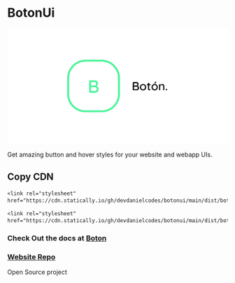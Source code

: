 # BotonUi
<img src="https://github.com/devdanielcodes/botonui-site/blob/main/public/banner.png">

Get amazing button and hover styles for your website and webapp UIs.

## Copy CDN

```
<link rel="stylesheet" href="https://cdn.statically.io/gh/devdanielcodes/botonui/main/dist/botonui.min.css">
```
```
<link rel="stylesheet" href="https://cdn.statically.io/gh/devdanielcodes/botonui/main/dist/botonui.css">
```
### Check Out the docs at <a href="https://boton.vercel.app/docs" target="_blank">Boton</a>

### <a href="https://boton.vercel.app/docs" target="_blank">Website Repo</a>

Open Source project